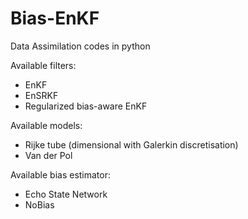 # Bias-EnKF

Data Assimilation codes in python

Available filters:
- EnKF
- EnSRKF
- Regularized bias-aware EnKF

Available models:
- Rijke tube (dimensional with Galerkin discretisation)
- Van der Pol
 
Available bias estimator:
- Echo State Network
- NoBias
